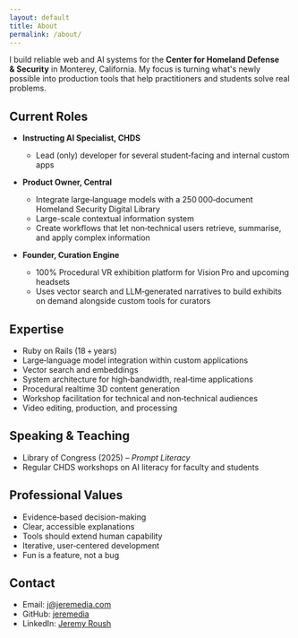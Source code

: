 ```yaml
---
layout: default
title: About
permalink: /about/
---
```


I build reliable web and AI systems for the **Center for Homeland Defense & Security** in Monterey, California. My focus is turning what's newly possible into production tools that help practitioners and students solve real problems.

## Current Roles

- **Instructing AI Specialist, CHDS**

    - Lead (only) developer for several student‑facing and internal custom apps

* **Product Owner, Central**
    - Integrate large‑language models with a 250 000‑document Homeland Security Digital Library
  - Large-scale contextual information system
  - Create workflows that let non‑technical users retrieve, summarise, and apply complex information

* **Founder, Curation Engine**
  - 100% Procedural VR exhibition platform for Vision Pro and upcoming headsets
  - Uses vector search and LLM‑generated narratives to build exhibits on demand alongside custom tools for curators

## Expertise

* Ruby on Rails (18 + years)
* Large‑language model integration within custom applications
* Vector search and embeddings
* System architecture for high‑bandwidth, real‑time applications
* Procedural realtime 3D content generation
* Workshop facilitation for technical and non‑technical audiences
* Video editing, production, and processing

## Speaking & Teaching

* Library of Congress (2025) – *Prompt Literacy*
* Regular CHDS workshops on AI literacy for faculty and students

## Professional Values

* Evidence‑based decision-making
* Clear, accessible explanations
* Tools should extend human capability
* Iterative, user‑centered development
* Fun is a feature, not a bug

## Contact

* Email: [j@jeremedia.com](mailto:j@jeremedia.com)
* GitHub: [jeremedia](https://github.com/jeremedia)
* LinkedIn: [Jeremy Roush](https://www.linkedin.com/in/jeremy-roush-a5b977187/)
